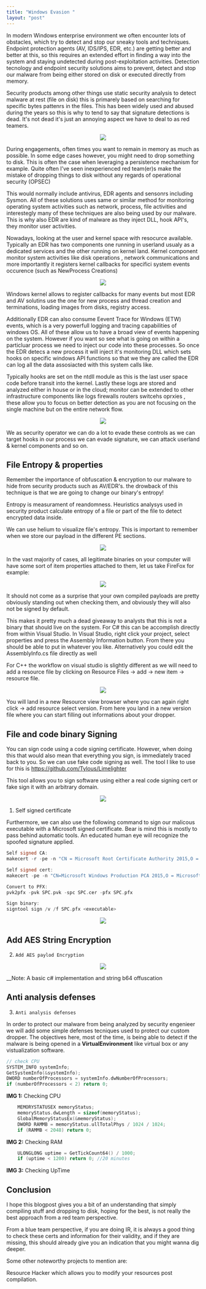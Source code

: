 ```yaml
---
title: "Windows Evasion " 
layout: "post"
---
```


In modern Windows enterprise environment we often encounter lots of obstacles, which try to detect and stop our sneaky tools and techniques. 
Endpoint protection agents (AV, IDS/IPS, EDR, etc.) are getting better and better at this, so this requires an extended effort in finding a way into the system and staying undetected during post-exploitation activities.
Detection tecnology and endpoint security solutions aims to prevent, detect and stop our malware from being either stored on disk or executed directly from memory. 

Security products among other things use static security analysis to detect malware at rest (file on disk) this is primarely based on searching for specific bytes pattenrs in the files. 
This has been widely used and abused during the years so this is why to tend to say that signature detections is dead. It's not dead it's just an annoying aspect we have to deal to as red teamers.


<p align="center">
  <img src="/assets/posts/2021-03-01-Windows-Evasion/av-edr1.JPG">
</p>

During engagements, often times you want to remain in memory as much as possible. 
In some edge cases however, you might need to drop something to disk. 
This is often the case when leveraging a persistence mechanism for example.
Quite often I’ve seen inexperienced red team(er)s make the mistake of dropping things to disk without any regards of operational security (OPSEC)


This would normally include antivirus, EDR agents and sensonrs including Sysmon.  All of these solutions uses same or similar method for monitoring operating system activities such as network, 
process, file activities and interestegly many of these techniques are also being used by our malware.  This is why also EDR are kind of malware as they inject DLL, hook API's, they monitor user activities. 

Nowadays, looking at the user and kernel space with resocurce available. Typically an EDR has two components one running in userland usualy as a dedicated services
and the other running on kernel land. Kernel component monitor system activities like disk operations , network communications and more importantly it registers kernel callbacks for specifici system events occurence (such as NewProcess Creations) 

<p align="center">
  <img src="/assets/posts/2021-03-01-Windows-Evasion/userland.JPG">
</p>

Windows kernel allows to register callbacks for many events but most EDR and AV solutins use the one for new process and thread creation and terminations, loading images from disks, registry access. 
 
Additionally EDR can also consume Eevent Trace for Windows (ETW) events,  which is a very powerfull logging and tracing capabilities of windows OS. 
All of these allow us to have a broad view of events happening on the system. 
However if you want so see what is going on within a particluar process we need to inject our code into these processes. So once the EDR detecs a 
new process it will inject it's monitoring DLL which sets hooks on specific windows API functions so that we they are called the EDR can log all the data assosiacted with this system calls like. 

Typically hooks are set on the ntdll module as this is the last user space code before transit into the kernel.
Lastly these logs are stored and analyzed either in house or in the cloud; monitor can be extended to other infrastructure components like logs firewalls routers switcehs oprxies 
, these allow you to focus on better detection as you are not focusing on the single machine but on the entire network flow.  
 
<p align="center">
  <img src="/assets/posts/2021-03-01-Windows-Evasion/av-edr2.JPG">
</p>


We as security operator we can do a lot to evade these controls as we can target hooks in our process we can evade signature, we can attack userland & kernel components and so on.


## File Entropy & properties 

Remember the importance of obfuscation & encryption to our malware to hide from security products such as AV/EDR's. the drowback of this technique is that we are going to change our binary's entropy! 


Entropy is measurament of reandomness. Heuristics analysys used in security product calculate entropy of a file or part of the file to detect encrypted data inside. 


We can use helium to visualize file's entropy. This is important to remember when we store our payload in the different PE sections. 


<p align="center">
  <img src="/assets/posts/2021-03-01-Windows-Evasion/entropy.JPG">
</p>


In the vast majority of cases, all legitimate binaries on your computer will have some sort of item properties attached to them, let us take FireFox for example:

<p align="center">
  <img src="/assets/posts/2021-03-01-Windows-Evasion/chrome.JPG">
</p>

It should not come as a surprise that your own compiled payloads are pretty obviously standing out when checking them, and obviously they will also not be signed by default.

This makes it pretty much a dead giveaway to analysts that this is not a binary that should live on the system.
For C# this can be accomplish directly from within Visual Studio. In Visual Studio, right click your project, select properties and press the Assembly Information button.
From there you should be able to put in whatever you like. Alternatively you could edit the AssemblyInfo.cs file directly as well

For C++ the workflow on visual studio is slightly different as we will need to add a resource file by clicking on Resource Files -> add -> new item -> resource file.

<p align="center">
  <img src="/assets/posts/2021-03-01-Windows-Evasion/vsresource.JPG">
</p>

You will land in a new Resource view browser where you can again right click -> add resource select version.
From here you land in a new version file where you can start filling out informations about your dropper. 




## File and code binary Signing


You can sign code using a code signing certificate. However, when doing this that would also mean that everything you sign, is immediately traced back to you. 
So we can use fake code signing as well. The tool I like to use for this is https://github.com/Tylous/Limelighter

This tool allows you to sign software using either a real code signing cert or fake sign it with an arbitrary domain.

<p align="center">
  <img src="/assets/posts/2021-03-01-Windows-Evasion/lime.JPG">
</p>


1) Self signed certificate

Furthermore, we can also use the following command to sign our malicous executable with a Microsoft signed certificate. 
Bear is mind this is mostly to pass behind automatic tools. An educated human eye will recognize the spoofed signature applied.

```cpp
Self signed CA:
makecert -r -pe -n "CN = Microsoft Root Certificate Authority 2015,O = Microsoft Corporation,L = Redmond,S = Washington,C = US" -ss CA -sr CurrentUser -a sha256 -cy authority -sky signature -sv CA.pvk CA.cer

Self signed cert:
makecert -pe -n "CN=Microsoft Windows Production PCA 2015,O = Microsoft Corporation,L = Redmond,S = Washington,C = US" -a sha256 -cy end -sky signature -eku 1.3.6.1.5.5.7.3.3,1.3.6.1.4.1.311.10.3.24,1.3.6.1.4.1.311.10.3.6 -ic CA.cer -iv CA.pvk -sv SPC.pvk SPC.cer

Convert to PFX:
pvk2pfx -pvk SPC.pvk -spc SPC.cer -pfx SPC.pfx

Sign binary:
signtool sign /v /f SPC.pfx <executable>
``` 

<p align="center">
  <img src="/assets/posts/2021-03-01-Windows-Evasion/signedImplant.JPG">
</p>


## Add AES String Encryption

2) `Add AES paylod Encryption`





<p align="center">
  <img src="/assets/posts/2021-03-01-Windows-Evasion/stringb64c#.JPG">
</p>

__Note: A basic c# implementation and string b64 offuscation


## Anti analysis defenses

3) `Anti analysis defenses`

In order to protect our malware from being analyzed by security engenieer we will add some simple defenses tecniques used to protect our custom dropper. The objectives here, most of the time, is being able to detect if the malware is being opened in a __VirtualEnvironment__ like virtual box or any vistualization software. 

```cpp
// check CPU
SYSTEM_INFO systemInfo;
GetSystemInfo(&systemInfo);
DWORD numberOfProcessors = systemInfo.dwNumberOfProcessors;
if (numberOfProcessors < 2) return 0;
```
__IMG 1:__ Checking CPU

```cpp
	MEMORYSTATUSEX memoryStatus;
	memoryStatus.dwLength = sizeof(memoryStatus);
	GlobalMemoryStatusEx(&memoryStatus);
	DWORD RAMMB = memoryStatus.ullTotalPhys / 1024 / 1024;
	if (RAMMB < 2048) return 0;
```

__IMG 2:__ Checking RAM

```cpp
	ULONGLONG uptime = GetTickCount64() / 1000;
	if (uptime < 1200) return 0; //20 minutes
```
__IMG 3:__ Checking UpTime


## Conclusion

I hope this blogpost gives you a bit of an understanding that simply compiling stuff and dropping to disk, hoping for the best, is not really the best approach from a red team perspective.

From a blue team perspective, if you are doing IR, it is always a good thing to check these certs and information for their validity, and if they are missing, this should already give you an indication that you might wanna dig deeper.

Some other noteworthy projects to mention are:

Resource Hacker which allows you to modify your resources post compilation.


